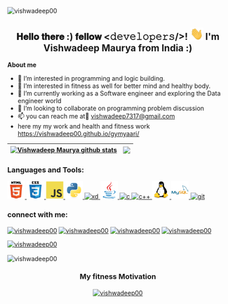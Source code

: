 <p align="left"> <img src="https://komarev.com/ghpvc/?username=vishwadeep00&label=Profile%20views&color=9ec7e1&style=flat" alt="vishwadeep00" /> </p>
<div align="center">
<h2> 𝐇𝐞𝐥𝐥𝐨 𝐭𝐡𝐞𝐫𝐞 :) 𝐟𝐞𝐥𝐥𝐨𝐰 <𝚍𝚎𝚟𝚎𝚕𝚘𝚙𝚎𝚛𝚜/>! <img src="https://github.com/ABSphreak/ABSphreak/blob/master/gifs/Hi.gif" width="30"> I'm Vishwadeep Maurya from India :)</h2>
</div>
</p>

**About me**

- 👀 I’m interested in programming and logic building.
- 👀 I’m interested in fitness as well for better mind and healthy body.
- 🌱 I’m currently working as a Software engineer and exploring the Data engineer world
- 💞️ I’m looking to collaborate on programming problem discussion 
- 📫 you can reach me at:e-mail: vishwadeep7317@gmail.com
- here my my work and health and fitness work https://vishwadeep00.github.io/gymyaari/

<!---
NEONITIN3/NEONITIN3 is a ✨ special ✨ repository because its `README.md` (this file) appears on your GitHub profile.
You can click the Preview link to take a look at your changes.
--->
| <a href="https://github.com/vishwadeep00/github-readme-stats"><img align="center" src="https://github-readme-stats.vercel.app/api?username=vishwadeep00&show_icons=true&include_all_commits=true&theme=buefy&hide_border=true" alt=" Vishwadeep Maurya github stats" /></a> | <a href="https://github.com/vishwadeep00/github-readme-stats"><img align="center" src="https://github-readme-stats.vercel.app/api/top-langs/?username=vishwadeep00&layout=compact&theme=buefy&hide_border=true" /></a> |
| ------------- | ------------- |

<h3 align="left">Languages and Tools:</h3>
<p align="left">
    <a href="https://www.w3.org/html/" target="_blank"> <img src="https://raw.githubusercontent.com/devicons/devicon/master/icons/html5/html5-original-wordmark.svg" alt="html5" width="40" height="40"/> </a>
    <a href="https://www.w3schools.com/css/" target="_blank"> <img src="https://raw.githubusercontent.com/devicons/devicon/master/icons/css3/css3-original-wordmark.svg" alt="css3" width="40" height="40"/> </a>
    <a href="https://developer.mozilla.org/en-US/docs/Web/JavaScript" target="_blank"> <img src="https://raw.githubusercontent.com/devicons/devicon/master/icons/javascript/javascript-original.svg" alt="javascript" width="40" height="40"/> </a>
    <a href="https://www.python.org" target="_blank"> <img src="https://raw.githubusercontent.com/devicons/devicon/master/icons/python/python-original.svg" alt="python" width="40" height="40"/> </a>
    <a href="https://www.adobe.com/products/xd.html" target="_blank"> <img src="https://cdn.worldvectorlogo.com/logos/adobe-xd.svg" alt="xd" width="40" height="40"/> </a> 
    <a href="https://www.java.com" target="_blank" rel="noreferrer"> <img src="https://raw.githubusercontent.com/devicons/devicon/master/icons/java/java-original.svg" alt="java" width="40" height="40"/> </a>
    <a href="https://www.c.com" target="_blank" rel="noreferrer"> <img src="https://raw.githubusercontent.com/devicons/devicon/master/icons/c/c.svg" alt="c" width="40" height="40"/> </a>
    <a href="https://www.https://isocpp.org/" target="_blank" rel="noreferrer"> <img src="https://raw.githubusercontent.com/devicons/devicon/master/icons/c++/c++.svg" alt="c++" width="40" height="40"/> </a>
<a href="https://www.linux.org/" target="_blank" rel="noreferrer"> <img src="https://raw.githubusercontent.com/devicons/devicon/master/icons/linux/linux-original.svg" alt="linux" width="40" height="40"/> </a>
    <a href="https://www.mysql.com/" target="_blank" rel="noreferrer"> <img src="https://raw.githubusercontent.com/devicons/devicon/master/icons/mysql/mysql-original-wordmark.svg" alt="mysql" width="40" height="40"/> </a>
        <a href="https://git-scm.com/" target="_blank" rel="noreferrer"> <img src="https://www.vectorlogo.zone/logos/git-scm/git-scm-icon.svg" alt="git" width="40" height="40"/> </a> 
    </p>
<h3 align="left">connect with me:</h3>
<p align="left">
<a href="https://https://www.linkedin.com/in/vishwadeep-maurya-679557250//" target="blank"><img align="center" src="https://raw.githubusercontent.com/rahuldkjain/github-profile-readme-generator/master/src/images/icons/Social/linked-in-alt.svg" alt="vishwadeep00" height="30" width="40" /></a>
<!-- <a href="https://leetcode.com/neonitin/" target="blank"><img align="center" src="https://raw.githubusercontent.com/rahuldkjain/github-profile-readme-generator/master/src/images/icons/Social/leet-code.svg" alt="vishwadeep00" height="30" width="40" /></a> -->
<a href="https://www.codechef.com/users/vishwadeep7317" target="blank"><img align="center" src="https://cdn.jsdelivr.net/npm/simple-icons@3.1.0/icons/codechef.svg" alt="vishwadeep00" height="30" width="40" /></a>
<a href="https://auth.geeksforgeeks.org/user/vishwade7y0o/practice" target="blank"><img align="center" src="https://raw.githubusercontent.com/rahuldkjain/github-profile-readme-generator/master/src/images/icons/Social/geeks-for-geeks.svg" alt="vishwadeep00" height="30" width="40" /></a>
<!--   <a href="https://www.hackerrank.com/NEONITIN" target="blank"><img align="center" HackerRank></a> -->
  <a href="https://instagram.com/vishwadeep_official7317?igshid=ZDdkNTZiNTM=https://instagram.com/vishwadeep_official7317?igshid=ZDdkNTZiNTM=" target="blank"><img align="center" src="https://raw.githubusercontent.com/rahuldkjain/github-profile-readme-generator/master/src/images/icons/Social/instagram.svg" alt="vishwadeep00" height="30" width="40" /></a>
  </p>
<p align="auto"> <a href="https://github.com/ryo-ma/github-profile-trophy"><img src="https://github-profile-trophy.vercel.app/?username=vishwadeep00" alt="vishwadeep00" /></a> </p>
<p><img align="center" src="https://github-readme-streak-stats.herokuapp.com/?user=vishwadeep00&" alt="vishwadeep00" /></p>
<div align="center">
  
  <h3 align="center" >My fitness Motivation</h3>
   <a href="https://www.youtube.com/embed/ftrOzud_Bpw" target="blank"><img align="center" src="https://raw.githubusercontent.com/rahuldkjain/github-profile-readme-generator/master/src/images/icons/Social/youtube.svg" alt="vishwadeep00" height="30" width="40" /></a>
   </div>
  <h1 align="left>/play greatjob</h1>
 
k the Preview link to take a look at your changes.
--->
